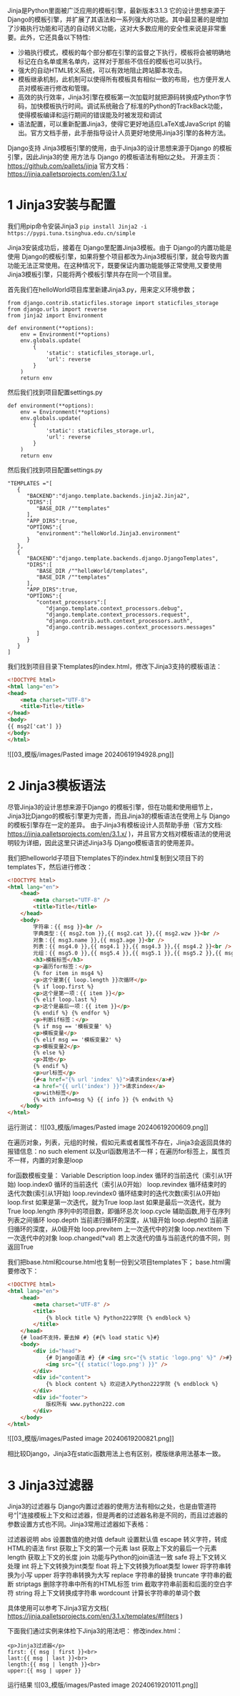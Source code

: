 
Jinja是Python里面被广泛应用的模板引擎，最新版本3.1.3 它的设计思想来源于Django的模板引擎，并扩展了其语法和一系列强大的功能。其中最显著的是增加了沙箱执行功能和可选的自动转义功能，这对大多数应用的安全性来说是非常重要。此外，它还具备以下特性:
- 沙箱执行模式，模板的每个部分都在引擎的监督之下执行，模板将会被明确地标记在白名单或黑名单内，这样对于那些不信任的模板也可以执行。
- 强大的自动HTML转义系统，可以有效地阻止跨站脚本攻击。
- 模板继承机制，此机制可以使得所有模板具有相似一致的布局，也方便开发人员对模板进行修改和管理。
- 高效的执行效率，Jinja3引擎在模板第一次加载时就把源码转换成Python字节码，加快模板执行时间。调试系统融合了标准的Python的TrackBack功能，使得模板编译和运行期间的错误能及时被发现和调试
- 语法配置，可以重新配置Jinja3，使得它更好地适应LaTeX或JavaScript 的输出。官方文档手册，此手册指导设计人员更好地使用Jinja3引擎的各种方法。

Django支持 Jinja3模板引擎的使用，由于Jinja3的设计思想来源于Django 的模板引擎，因此Jinja3的使
用方法与 Django 的模板语法有相似之处。
开源主页： https://github.com/pallets/jinja
官方文档： https://jinja.palletsprojects.com/en/3.1.x/

# 1 Jinja3安装与配置

我们用pip命令安装Jinja3
`pip install Jinja2 -i https://pypi.tuna.tsinghua.edu.cn/simple`

Jinja3安装成功后，接着在 Django里配置Jinja3模板。由于 Django的内置功能是使用 Django的模板引擎，如果将整个项目都改为Jinja3模板引擎，就会导致内置功能无法正常使用。在这种情况下，既要保证内置功能能够正常使用,又要使用Jinja3模板引擎，只能将两个模板引擎共存在同一个项目里。

首先我们在helloWorld项目库里新建Jinja3.py，用来定义环境参数；
```
from django.contrib.staticfiles.storage import staticfiles_storage
from django.urls import reverse
from jinja2 import Environment

def environment(**options):
	env = Environment(**options)
	env.globals.update(
		{
			'static': staticfiles_storage.url,
			'url': reverse
		}
	)
	return env
```

然后我们找到项目配置settings.py

```
def environment(**options):
	env = Environment(**options)
	env.globals.update(
		{
			'static': staticfiles_storage.url,
			'url': reverse
		}
	)
	return env
```

然后我们找到项目配置settings.py
```
"TEMPLATES ="[
   {
      "BACKEND":"django.template.backends.jinja2.Jinja2",
      "DIRS":[
         "BASE_DIR /""templates"
      ],
      "APP_DIRS":true,
      "OPTIONS":{
         "environment":"helloWorld.Jinja3.environment"
      }
   },
   {
      "BACKEND":"django.template.backends.django.DjangoTemplates",
      "DIRS":[
         "BASE_DIR /""helloWorld/templates",
         "BASE_DIR /""templates"
      ],
      "APP_DIRS":true,
      "OPTIONS":{
         "context_processors":[
            "django.template.context_processors.debug",
            "django.template.context_processors.request",
            "django.contrib.auth.context_processors.auth",
            "django.contrib.messages.context_processors.messages"
         ]
      }
   }
]
```


我们找到项目目录下templates的index.html，修改下Jinja3支持的模板语法：

```html
<!DOCTYPE html>
<html lang="en">
<head>
	<meta charset="UTF-8">
	<title>Title</title>
</head>
<body>
{{ msg2['cat'] }}
</body>
</html>

```


![[03_模版/images/Pasted image 20240619194928.png]]


# 2 Jinja3模板语法


尽管Jinja3的设计思想来源于Django 的模板引擎，但在功能和使用细节上，Jinja3比Django的模板引擎更为完善，而且Jinja3的模板语法在使用上与 Django的模板引擎存在一定的差异。
由于Jinja3有模板设计人员帮助手册（官方文档: https://jinja.palletsprojects.com/en/3.1.x/ )，并且官方文档对模板语法的使用说明较为详细，因此这里只讲述Jinja3与 Django模板语言的使用差异。

我们把helloworld子项目下templates下的index.html复制到父项目下的templates下，然后进行修改：

```html
<!DOCTYPE html>
<html lang="en">
    <head>
        <meta charset="UTF-8" />
        <title>Title</title>
    </head>
    <body>
        字符串：{{ msg }}<br />
        字典类型：{{ msg2.tom }},{{ msg2.cat }},{{ msg2.wzw }}<br />
        对象：{{ msg3.name }},{{ msg3.age }}<br />
        列表：{{ msg4.0 }},{{ msg4.1 }},{{ msg4.3 }},{{ msg4.2 }}<br />
        元组：{{ msg5.0 }},{{ msg5.4 }},{{ msg5.1 }},{{ msg5.2 }},{{ msg5.3 }}
        <h3>模板标签</h3>
        <p>遍历for标签：</p>
        {% for item in msg4 %}
        <p>这个是第{{ loop.length }}次循环</p>
        {% if loop.first %}
        <p>这个是第一项：{{ item }}</p>
        {% elif loop.last %}
        <p>这个是最后一项：{{ item }}</p>
        {% endif %} {% endfor %}
        <p>判断if标签：</p>
        {% if msg == '模板变量' %}
        <p>模板变量</p>
        {% elif msg == '模板变量2' %}
        <p>模板变量2</p>
        {% else %}
        <p>其他</p>
        {% endif %}
        <p>url标签</p>
        {#<a href="{% url 'index' %}">请求index</a>#}
        <a href="{{ url('index') }}">请求index</a>
        <p>with标签</p>
        {% with info=msg %} {{ info }} {% endwith %}
    </body>
</html>

```


运行测试：
![[03_模版/images/Pasted image 20240619200609.png]]

在遍历对象，列表，元组的时候，假如元素或者属性不存在，Jinja3会返回具体的报错信息：no such element
以及url函数用法不一样；在遍历for标签上，属性页不一样，内置的对象是loop

for函数模板变量：
Variable Description
loop.index 循环的当前迭代（索引从1开始)
loop.index0 循环的当前迭代（索引从0开始）
loop.revindex 循环结束时的迭代次数(索引从1开始)
loop.revindex0 循环结束时的迭代次数(索引从0开始)
loop.first 如果是第一次迭代，就为True
loop.last 如果是最后一次迭代，就为True
loop.length 序列中的项目数，即循环总次
loop.cycle 辅助函数,用于在序列列表之间循环
loop.depth 当前递归循环的深度，从1级开始
loop.depth0 当前递归循环的深度，从0级开始
loop.previtem 上一次迭代中的对象
loop.nextitem 下一次迭代中的对象
loop.changed(*val) 若上次迭代的值与当前迭代的值不同，则返回True

我们把base.html和course.html也复制一份到父项目templates下；
base.html需要修改下：

```html
<!DOCTYPE html>
<html lang="en">
    <head>
        <meta charset="UTF-8" />
        <title>
            {% block title %} Python222学院 {% endblock %}
        </title>
    </head>
    {# load不支持，要去掉 #} {#{% load static %}#}
    <body>
        <div id="head">
            {# Django语法 #} {# <img src="{% static 'logo.png' %}" />#} {# Jinja3语法 #}
            <img src="{{ static('logo.png') }}" />
        </div>
        <div id="content">
            {% block content %} 欢迎进入Python222学院 {% endblock %}
        </div>
        <div id="footer">
            版权所有 www.python222.com
        </div>
    </body>
</html>

```


![[03_模版/images/Pasted image 20240619200821.png]]

相比较Django，Jinja3在static函数用法上也有区别，模版继承用法基本一致。

# 3 Jinja3过滤器

Jinja3的过滤器与 Django内置过滤器的使用方法有相似之处，也是由管道符号“|”连接模板上下文和过滤器，但是两者的过滤器名称是不同的，而且过滤器的参数设置方式也不同。Jinja3常用过滤器如下表格：

过滤器说明
abs 设置数值的绝对值
default 设置默认值
escape 转义字符，转成HTML的语法
first 获取上下文的第一个元素
last 获取上下文的最后一个元素
length 获取上下文的长度
join 功能与Python的join语法一致
safe 将上下文转义处理
int 将上下文转换为int类型
float 将上下文转换为float类型
lower 将字符串转换为小写
upper 将字符串转换为大写
replace 字符串的替换
truncate 字符串的截断
striptags 删除字符串中所有的HTML标签
trim 截取字符串前面和后面的空白字符
string 将上下文转换成字符串
wordcount 计算长字符串的单词个数

具体使用可以参考下Jinja3官方文档(
https://jinja.palletsprojects.com/en/3.1.x/templates/#filters )


下面我们通过实例来体检下Jinja3的用法吧：
修改index.html：

```
<p>Jinja3过滤器</p>
first: {{ msg | first }}<br>
last:{{ msg | last }}<br>
length:{{ msg | length }}<br>
upper:{{ msg | upper }}
```

运行结果 
![[03_模版/images/Pasted image 20240619201011.png]]
